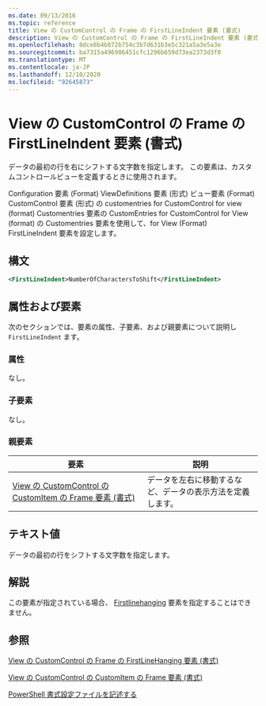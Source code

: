 ```yaml
---
ms.date: 09/13/2016
ms.topic: reference
title: View の CustomControl の Frame の FirstLineIndent 要素 (書式)
description: View の CustomControl の Frame の FirstLineIndent 要素 (書式)
ms.openlocfilehash: 8dce8b4b072b754c3b7d631b3e5c321a5a3e5a3e
ms.sourcegitcommit: ba7315a496986451cfc1296b659d73ea2373d3f0
ms.translationtype: MT
ms.contentlocale: ja-JP
ms.lasthandoff: 12/10/2020
ms.locfileid: "92645873"
---
```

# <a name="firstlineindent-element-for-frame-for-customcontrol-for-view-format"></a>View の CustomControl の Frame の FirstLineIndent 要素 (書式)

データの最初の行を右にシフトする文字数を指定します。 この要素は、カスタムコントロールビューを定義するときに使用されます。

Configuration 要素 (Format) ViewDefinitions 要素 (形式) ビュー要素 (Format) CustomControl 要素 (形式) の customentries for CustomControl for view (format) Customentries 要素の CustomEntries for CustomControl for View (format) の Customentries 要素を使用して、for View (Format) FirstLineIndent 要素を設定します。

## <a name="syntax"></a>構文

```xml
<FirstLineIndent>NumberOfCharactersToShift</FirstLineIndent>
```

## <a name="attributes-and-elements"></a>属性および要素

次のセクションでは、要素の属性、子要素、および親要素について説明し `FirstLineIndent` ます。

### <a name="attributes"></a>属性

なし。

### <a name="child-elements"></a>子要素

なし。

### <a name="parent-elements"></a>親要素

|要素|説明|
|-------------|-----------------|
|[View の CustomControl の CustomItem の Frame 要素 (書式)](./frame-element-for-customitem-for-customcontrol-for-view-format.md)|データを左右に移動するなど、データの表示方法を定義します。|

## <a name="text-value"></a>テキスト値

データの最初の行をシフトする文字数を指定します。

## <a name="remarks"></a>解説

この要素が指定されている場合、 [Firstlinehanging](./firstlinehanging-element-for-frame-for-customcontrol-for-view-format.md) 要素を指定することはできません。

## <a name="see-also"></a>参照

[View の CustomControl の Frame の FirstLineHanging 要素 (書式)](./firstlinehanging-element-for-frame-for-customcontrol-for-view-format.md)

[View の CustomControl の CustomItem の Frame 要素 (書式)](./frame-element-for-customitem-for-customcontrol-for-view-format.md)

[PowerShell 書式設定ファイルを記述する](./writing-a-powershell-formatting-file.md)
